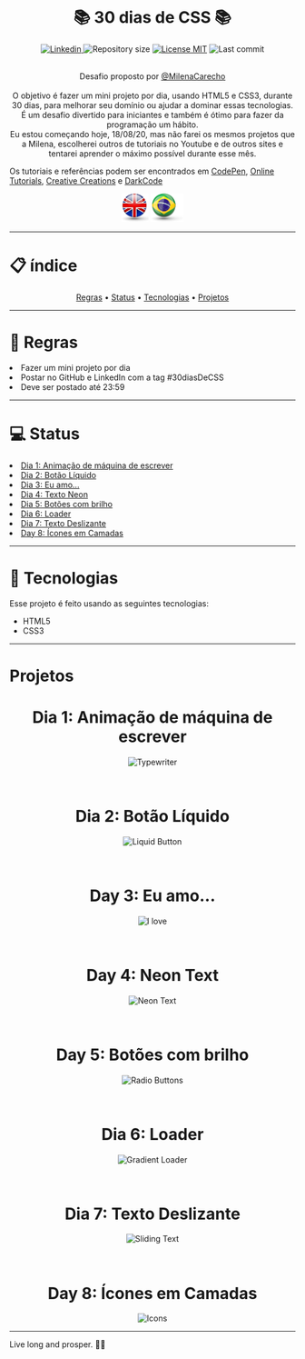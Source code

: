 <h1 align="center">📚 30 dias de CSS 📚</h1>

<div align="center">
    <a href="https://www.linkedin.com/in/thais-quintela/">
        <img src="https://img.shields.io/static/v1?label=%20&message=Thais%20Quintela&color=brightgreen&style=plastic&logo=LinkedIn" alt="Linkedin"/>
    </a>  
    <a><img src="https://img.shields.io/github/repo-size/ThaisQuintela/30daysofCSS?color=brightgreen&style=plastic" alt="Repository size" /></a>  
    <a href="https://github.com/ThaisQuintela/30daysofCSS/LICENSE.txt"><img src="https://img.shields.io/github/license/ThaisQuintela/NLW-Proffy?color=brightgreen&style=plastic" alt="License MIT" /></a>  
    <a><img src="https://img.shields.io/github/last-commit/ThaisQuintela/30daysofCSS?style=plastic" alt="Last commit" /></a><br><br>
</div>

<p align="center">Desafio proposto por <a href="https://github.com/MilenaCarecho/30diasDeCSS">@MilenaCarecho</a><br><br>O objetivo é fazer um mini projeto por dia, usando HTML5 e CSS3, durante 30 dias, para melhorar seu domínio ou ajudar a dominar essas tecnologias. É um desafio divertido para iniciantes e também é ótimo para fazer da programação um hábito.<br> Eu estou começando hoje, 18/08/20, mas não farei os mesmos projetos que a Milena, escolherei outros de tutoriais no Youtube e de outros sites e tentarei aprender o máximo possível durante esse mês.</p>
<p>Os tutoriais e referências podem ser encontrados em <a href="https://codepen.io/">CodePen</a>, <a href="https://www.youtube.com/channel/UCbwXnUipZsLfUckBPsC7Jog">Online Tutorials</a>, <a href="https://www.youtube.com/channel/UCOKmVksbzoKJKmtu7rlEM1A">Creative Creations</a> e <a href="https://www.youtube.com/channel/UCD3KVjbb7aq2OiOffuungzw">DarkCode</a></p>

<p align="center">
    <a href="README.md"><img src="/.github/england flag.png" alt="English" height="50" /></a>
    <a href="README-pt.md"><img src="/.github/brazil flag.png" alt="Português" height="50" /></a>
</p>

---

<h1>📋 índice</h1>
<div align="center">
    <a href="#rules">Regras</a> • 
    <a href="#status">Status</a> • 
    <a href="#technologies">Tecnologias</a> • 
    <a href="#projects">Projetos</a>
</div>

---

<div id="rules">
    <h1>📜 Regras</h1>
        <lu>
            <li>Fazer um mini projeto por dia</li>
            <li>Postar no GitHub e LinkedIn com a tag #30diasDeCSS</li>
            <li>Deve ser postado até 23:59</li>
        </lu>
</div>


---

<div id="status">
    <h1>💻 Status</h1>
    <lu>
        <a href="#day1"><li>Dia 1: Animação de máquina de escrever</li></a>
        <a href="#day2"><li>Dia 2: Botão Líquido</li></a>
        <a href="#day3"><li>Dia 3: Eu amo...</li></a>
        <a href="#day4"><li>Dia 4: Texto Neon</li></a>
        <a href="#day5"><li>Dia 5: Botões com brilho</li></a>
        <a href="#day6"><li>Dia 6: Loader</li></a>
        <a href="#day7"><li>Dia 7: Texto Deslizante</li></a>
        <a href="#day8"><li>Day 8: Ícones em Camadas</li></a>
    </lu>
</div>

---

<div id="technologies">
    <h1>🚀 Tecnologias</h1>
    <p>Esse projeto é feito usando as seguintes tecnologias:</p>
    <ul>
        <li>HTML5</li>
        <li>CSS3</li>
    </ul>
</div>

---

<div id="projects">
    <h1>Projetos</h1>
    <div id="day1" align="center">
    <h1>Dia 1: Animação de máquina de escrever</h1>
    
![Typewriter](https://user-images.githubusercontent.com/69700012/90462000-3680e580-e0de-11ea-8d3a-06a0dadde5e2.gif)
    </div><br>
    <div id="day2" align="center">
        <h1>Dia 2: Botão Líquido</h1>

![Liquid Button](https://user-images.githubusercontent.com/69700012/90673208-c5e8de80-e22d-11ea-816a-4bf7374875a2.gif)
    </div><br>
    <div id="day3" align="center">
        <h1>Day 3: Eu amo...</h1>

![I love](https://user-images.githubusercontent.com/69700012/90828544-9660d180-e314-11ea-959f-61b9bf650509.gif)
    </div><br>
    <div id="day4" align="center">
        <h1>Day 4: Neon Text</h1>

![Neon Text](https://user-images.githubusercontent.com/69700012/90946442-24b38100-e403-11ea-84e5-01c8dbda39fb.gif)
    </div><br>
    <div id="day5" align="center">
        <h1>Day 5: Botões com brilho</h1>

![Radio Buttons](https://user-images.githubusercontent.com/69700012/90968933-bfc25e80-e4c8-11ea-8fab-dbd6c0bd2255.gif)
    </div><br>
    <div id="day6" align="center">
        <h1>Dia 6: Loader</h1>

![Gradient Loader](https://user-images.githubusercontent.com/69700012/90997107-03839980-e597-11ea-9366-6991d67b061d.gif)
    </div><br>
    <div id="day7" align="center">
        <h1>Dia 7: Texto Deslizante</h1>

![Sliding Text](https://user-images.githubusercontent.com/69700012/91375414-02e63f80-e7f1-11ea-9735-ce962b9b3767.gif)
    </div><br>
    <div id="day8" align="center">
        <h1>Day 8: Ícones em Camadas</h1>

![Icons](https://user-images.githubusercontent.com/69700012/91625583-e5df7700-e97e-11ea-8d7c-856cab1bd01b.gif)
    </div>
</div>

---

<p>Live long and prosper. 🖖🏻</p>
